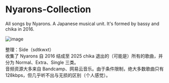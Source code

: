 # Nyarons-Collection
All songs by Nyarons. A Japanese musical unit. It's formed by bassy and chika in 2016.

![image](https://github.com/user-attachments/assets/906d5caf-104b-4bbc-9ea2-07c803b6e4f2)

整理：Side（sdtkwxt）  
收集了 Nyarons 自 2016 结成至 2025 chika 退出的（可能是）所有的歌曲，并分为 Normal、Extra、Single 三类。  
音频资源大多来自 Bandcamp、网易云音乐。由于条件限制，绝大多数歌曲只有 128kbps，但几乎听不出与无损的区别（个人感觉）。  
